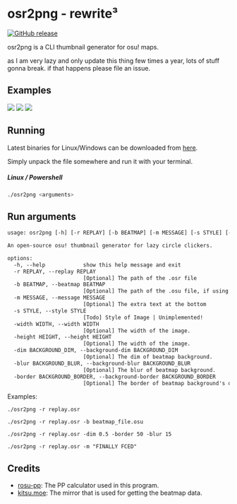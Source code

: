 # osr2png - rewrite³

[![GitHub release](https://img.shields.io/github/release/xjunko/osr2png.svg?style=for-the-badge&logo=github)](https://github.com/xjunko/osr2png/releases/latest)

osr2png is a CLI thumbnail generator for osu! maps.

as I am very lazy and only update this thing few times a year, lots of stuff gonna break. if that happens please file an issue.

## Examples
![](https://cdn.discordapp.com/attachments/703552229680087042/1051772453157871616/Vmdiqxj.png)
![](https://cdn.discordapp.com/attachments/703552229680087042/1051775122790416404/umTspt7.png)
![](https://cdn.discordapp.com/attachments/703552229680087042/1051775374725500968/UfHxc0O.png)


## Running

Latest binaries for Linux/Windows can be downloaded from [here](https://github.com/xjunko/osr2png/releases/latest).


Simply unpack the file somewhere and run it with your terminal.


##### Linux / Powershell
```bash
./osr2png <arguments>
```

## Run arguments
```txt
usage: osr2png [-h] [-r REPLAY] [-b BEATMAP] [-m MESSAGE] [-s STYLE] [-width WIDTH] [-height HEIGHT] [-dim BACKGROUND_DIM] [-blur BACKGROUND_BLUR] [-border BACKGROUND_BORDER]

An open-source osu! thumbnail generator for lazy circle clickers.

options:
  -h, --help            show this help message and exit
  -r REPLAY, --replay REPLAY
                        [Optional] The path of the .osr file
  -b BEATMAP, --beatmap BEATMAP
                        [Optional] The path of the .osu file, if using a custom beatmap.
  -m MESSAGE, --message MESSAGE
                        [Optional] The extra text at the bottom
  -s STYLE, --style STYLE
                        [Todo] Style of Image | Unimplemented!
  -width WIDTH, --width WIDTH
                        [Optional] The width of the image.
  -height HEIGHT, --height HEIGHT
                        [Optional] The width of the image.
  -dim BACKGROUND_DIM, --background-dim BACKGROUND_DIM
                        [Optional] The dim of beatmap background.
  -blur BACKGROUND_BLUR, --background-blur BACKGROUND_BLUR
                        [Optional] The blur of beatmap background.
  -border BACKGROUND_BORDER, --background-border BACKGROUND_BORDER
                        [Optional] The border of beatmap background's dim.
```

Examples:

```
./osr2png -r replay.osr 

./osr2png -r replay.osr -b beatmap_file.osu

./osr2png -r replay.osr -dim 0.5 -border 50 -blur 15

./osr2png -r replay.osr -m "FINALLY FCED"
```

## Credits

* [rosu-pp](https://github.com/MaxOhn/rosu-pp): The PP calculator used in this program.
* [kitsu.moe](https://kitsu.moe/): The mirror that is used for getting the beatmap
 data.
